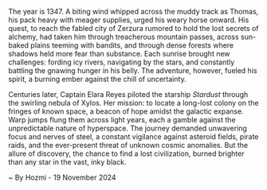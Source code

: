 
The year is 1347.  A biting wind whipped across the muddy track as Thomas, his pack heavy with meager supplies, urged his weary horse onward.  His quest, to reach the fabled city of Zerzura rumored to hold the lost secrets of alchemy, had taken him through treacherous mountain passes, across sun-baked plains teeming with bandits, and through dense forests where shadows held more fear than substance. Each sunrise brought new challenges: fording icy rivers, navigating by the stars, and constantly battling the gnawing hunger in his belly.  The adventure, however, fueled his spirit, a burning ember against the chill of uncertainty.


Centuries later, Captain Elara Reyes piloted the starship *Stardust* through the swirling nebula of Xylos.  Her mission: to locate a long-lost colony on the fringes of known space, a beacon of hope amidst the galactic expanse.  Warp jumps flung them across light years, each a gamble against the unpredictable nature of hyperspace.  The journey demanded unwavering focus and nerves of steel, a constant vigilance against asteroid fields, pirate raids, and the ever-present threat of unknown cosmic anomalies. But the allure of discovery, the chance to find a lost civilization, burned brighter than any star in the vast, inky black.

~ By Hozmi - 19 November 2024
